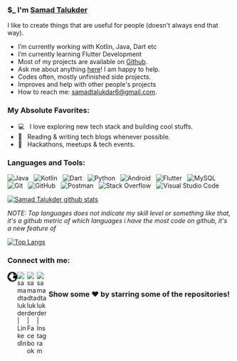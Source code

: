 ### $_ I'm [Samad Talukder][website]

I like to create things that are useful for people (doesn't always end that way).

- I’m currently working with Kotlin, Java, Dart etc
- I’m currently learning Flutter Development
- Most of my projects are available on [Github](https://github.com/samadtalukder).
- Ask me about anything [here](https://github.com/samadtalukder/SamadTalukder/issues/)! I am happy to help.
- Codes often, mostly unfinished side projects.
- Improves and help with other people's projects
- How to reach me: samadtalukdar6@gmail.com.

### My Absolute Favorites:

- 💻 &nbsp; I love exploring new tech stack and building cool stuffs.
- 📰 &nbsp; Reading & writing tech blogs whenever possible.
- 🍕 &nbsp; Hackathons, meetups & tech events.

### Languages and Tools:

![Java](https://img.shields.io/badge/-Java-black?logo=java&style=social)&nbsp;&nbsp;
![Kotlin](https://img.shields.io/badge/-Kotlin-black?logo=kotlin&style=social)&nbsp;&nbsp;
![Dart](https://img.shields.io/badge/-Dart-black?logo=dart&style=social)&nbsp;&nbsp;
![Python](https://img.shields.io/badge/-Python-black?logo=Python&style=social)&nbsp;&nbsp;
![Android](https://img.shields.io/badge/-Android-white?logo=android&style=flat)&nbsp;&nbsp;
![Flutter](https://img.shields.io/badge/-Flutter-blue?logo=flutter&style=flat)&nbsp;&nbsp;
![MySQL](https://img.shields.io/badge/-MySQL-black?logo=mysql&style=social)&nbsp;&nbsp;
![Git](https://img.shields.io/badge/-Git-black?logo=git&style=social)&nbsp;&nbsp;
![GitHub](https://img.shields.io/badge/-GitHub-black?logo=github&style=social)&nbsp;&nbsp;
![Postman](https://img.shields.io/badge/Postman-FF6C37?logo=postman&logoColor=white)&nbsp;&nbsp;
![Stack Overflow](https://img.shields.io/badge/-Stack%20Overflow-FE7A16?logo=stack-overflow&logoColor=white)&nbsp;&nbsp;
![Visual Studio Code](https://img.shields.io/badge/Visual%20Studio%20Code-0078d7.svg?logo=visual-studio-code&logoColor=white)&nbsp;&nbsp;



[![Samad Talukder github stats](https://github-readme-stats.vercel.app/api?username=samadtalukder)](https://github.com/samadtalukder/SamadTalukder)

*NOTE: Top languages does not indicate my skill level or something like that, it's a github metric of which languages i have the most code on github, it's a new feature of*

[![Top Langs](https://github-readme-stats.vercel.app/api/top-langs/?username=samadtalukder&layout=compact)](https://github.com/anuraghazra/github-readme-stats)



### Connect with me:

[<img align="left" alt="samadtalukder" width="22px" src="https://raw.githubusercontent.com/iconic/open-iconic/master/svg/globe.svg" />][website]
[<img align="left" alt="samadtalukder | LinkedIn" width="22px" src="https://cdn.jsdelivr.net/npm/simple-icons@v3/icons/linkedin.svg" />][linkedin]
[<img align="left" alt="samadtalukder | Facebook" width="22px" src="https://cdn.jsdelivr.net/npm/simple-icons@v3/icons/facebook.svg" />][facebook]
[<img align="left" alt="samadtalukder | Instagram" width="22px" src="https://cdn.jsdelivr.net/npm/simple-icons@v3/icons/instagram.svg" />][instagram]

<br />


[website]: https://about.me/samadtalukdar
[facebook]: https://www.facebook.com/samad.talukder.94/
[instagram]: https://www.instagram.com/samad_talukder/
[linkedin]: https://www.linkedin.com/in/samadtalukder/


<div align="center">

### Show some ❤️ by starring some of the repositories!

</div>
